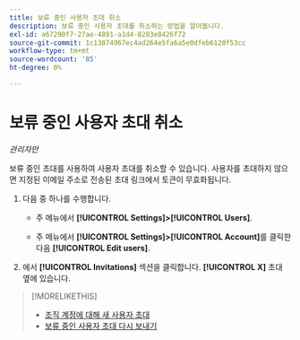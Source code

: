 ```yaml
---
title: 보류 중인 사용자 초대 취소
description: 보류 중인 사용자 초대를 취소하는 방법을 알아봅니다.
exl-id: a67290f7-27ae-4891-a1d4-8283e8426f72
source-git-commit: 1c13874967ec4ad264e5fa6a5e0dfeb6120f53cc
workflow-type: tm+mt
source-wordcount: '85'
ht-degree: 0%

---
```


# 보류 중인 사용자 초대 취소

*관리자만*

보류 중인 초대를 사용하여 사용자 초대를 취소할 수 있습니다. 사용자를 초대하지 않으면 지정된 이메일 주소로 전송된 초대 링크에서 토큰이 무효화됩니다.

1. 다음 중 하나를 수행합니다.

   * 주 메뉴에서 **[!UICONTROL Settings]>[!UICONTROL Users]**.

   * 주 메뉴에서 **[!UICONTROL Settings]>[!UICONTROL Account]**&#x200B;를 클릭한 다음 **[!UICONTROL Edit users]**.

1. 에서 **[!UICONTROL Invitations]** 섹션을 클릭합니다. **[!UICONTROL X]** 초대 옆에 있습니다.

>[!MORELIKETHIS]
>
>* [조직 계정에 대해 새 사용자 초대](user-invite.md)
>* [보류 중인 사용자 초대 다시 보내기](user-resend-invite.md)


<!-- >* [Edit User Permissions or Delete a User](user-edit.md) -->

